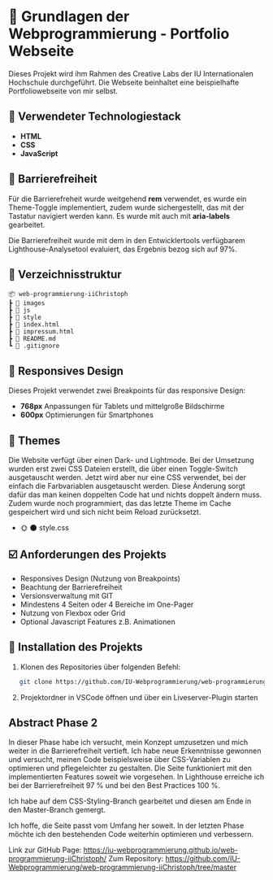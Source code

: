 # 🌌 Grundlagen der Webprogrammierung - Portfolio Webseite

Dieses Projekt wird ihm Rahmen des Creative Labs der IU Internationalen Hochschule durchgeführt. Die Webseite beinhaltet eine beispielhafte Portfoliowebseite von mir selbst.

## 🔧 Verwendeter Technologiestack

- **HTML**
- **CSS**
- **JavaScript**

## 🗿 Barrierefreiheit

Für die Barrierefreheit wurde weitgehend **rem** verwendet, es wurde ein Theme-Toggle implementiert, zudem wurde sichergestellt, das mit der Tastatur navigiert werden kann.
Es wurde mit auch mit **aria-labels** gearbeitet.

Die Barrierefreiheit wurde mit dem in den Entwicklertools verfügbarem Lighthouse-Analysetool evaluiert, das Ergebnis bezog sich auf 97%.

## 📑 Verzeichnisstruktur

    📦 web-programmierung-iiChristoph
    ┣ 📁 images
    ┣ 📁 js
    ┣ 📁 style
    ┣ 📄 index.html
    ┣ 📄 impressum.html
    ┣ 📄 README.md
    ┗ 📄 .gitignore

## 📱 Responsives Design

Dieses Projekt verwendet zwei Breakpoints für das responsive Design:

- **768px** Anpassungen für Tablets und mittelgroße Bildschirme
- **600px** Optimierungen für Smartphones

## 🌈 Themes

Die Website verfügt über einen Dark- und Lightmode. Bei der Umsetzung wurden erst zwei CSS Dateien erstellt, die über einen Toggle-Switch ausgetauscht werden. Jetzt wird aber nur eine CSS verwendet, bei der einfach die Farbvariablen ausgetauscht werden. Diese Änderung sorgt dafür das man keinen doppelten Code hat und nichts doppelt ändern muss. Zudem wurde noch programmiert, das das letzte Theme im Cache gespeichert wird und sich nicht beim Reload zurücksetzt.

- 🌞 🌑 style.css

## ☑️ Anforderungen des Projekts

- Responsives Design (Nutzung von Breakpoints)
- Beachtung der Barrierefreiheit
- Versionsverwaltung mit GIT
- Mindestens 4 Seiten oder 4 Bereiche im One-Pager
- Nutzung von Flexbox oder Grid
- Optional Javascript Features z.B. Animationen

## 💽 Installation des Projekts

1. Klonen des Repositories über folgenden Befehl:

```bash
   git clone https://github.com/IU-Webprogrammierung/web-programmierung-iiChristoph.git
```

2. Projektordner in VSCode öffnen und über ein Liveserver-Plugin starten

## Abstract Phase 2

In dieser Phase habe ich versucht, mein Konzept umzusetzen und mich weiter in die Barrierefreiheit vertieft. Ich habe neue Erkenntnisse gewonnen und versucht, meinen Code beispielsweise über CSS-Variablen zu optimieren und pflegeleichter zu gestalten. Die Seite funktioniert mit den implementierten Features soweit wie vorgesehen. In Lighthouse erreiche ich bei der Barrierefreiheit 97 % und bei den Best Practices 100 %.

Ich habe auf dem CSS-Styling-Branch gearbeitet und diesen am Ende in den Master-Branch gemergt.

Ich hoffe, die Seite passt vom Umfang her soweit. In der letzten Phase möchte ich den bestehenden Code weiterhin optimieren und verbessern.

Link zur GitHub Page: https://iu-webprogrammierung.github.io/web-programmierung-iiChristoph/
Zum Repository: https://github.com/IU-Webprogrammierung/web-programmierung-iiChristoph/tree/master
